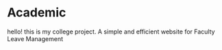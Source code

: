 # Academic
hello! this is my college project. A simple and efficient website for Faculty Leave Management 
